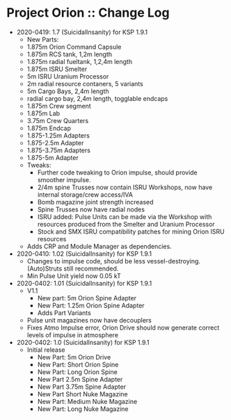 # Project Orion :: Change Log

* 2020-0419: 1.7 (SuicidalInsanity) for KSP 1.9.1
	+ New Parts:
	+ 1.875m Orion Command Capsule
	+ 1.875m RCS tank, 1,2m length
	+ 1.875m radial fueltank, 1,2,4m length
	+ 1.875m ISRU Smelter
	+ 5m ISRU Uranium Processor
	+ 2m radial resource contaners, 5 variants
	+ 5m Cargo Bays, 2,4m length
	+ radial cargo bay, 2,4m length, togglable endcaps
	+ 1.875m Crew segment
	+ 1.875m Lab
	+ 3.75m Crew Quarters
	+ 1.875m Endcap
	+ 1.875-1.25m Adapters
	+ 1.875-2.5m Adapter
	+ 1.875-3.75m Adapters
	+ 1.875-5m Adapter
	+ Tweaks:
		- Further code tweaking to Orion impulse, should provide smoother impulse.
		- 2/4m spine Trusses now contain ISRU Workshops, now have internal storage/crew access/IVA
		- Bomb magazine joint strength increased
		- Spine Trusses now have radial nodes
		- ISRU added: Pulse Units can be made via the Workshop with resources produced from the Smelter and Uranium Processor
		- Stock and SMX ISRU compatibility patches for mining Orion ISRU resources
	+ Adds CRP and Module Manager as dependencies.
* 2020-0410: 1.02 (SuicidalInsanity) for KSP 1.9.1
	+ Changes to impulse code, should be less vessel-destroying. (Auto)Struts still recommended.
	+ Min Pulse Unit yield now 0.05 kT
* 2020-0402: 1.01 (SuicidalInsanity) for KSP 1.9.1
	+ V1.1
		- New part: 5m Orion Spine Adapter
		- New Part: 1.25m Orion Spine Adapter
		- Adds Part Variants
	+ Pulse unit magazines now have decouplers
	+ Fixes Atmo Impulse error, Orion Drive should now generate correct levels of impulse in atmosphere
* 2020-0402: 1.0 (SuicidalInsanity) for KSP 1.9.1
	+ Initial release
		- New Part: 5m Orion Drive
		- New Part: Short Orion Spine
		- New Part: Long Orion Spine
		- New Part 2.5m Spine Adapter
		- New Part 3.75m Spine Adapter
		- New Part Short Nuke Magazine
		- New Part: Medium Nuke Magazine
		- New Part: Long Nuke Magazine
